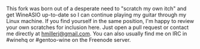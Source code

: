 This fork was born out of a desperate need to "scratch my own itch" and get WineASIO up-to-date so I can continue playing my guitar through my Linux machine. If you find yourself in the same position, I'm happy to review your own scratches for inclusion here. Just open a pull request or contact me directly at hmillerj@gmail.com. You can also usually find me on IRC in #winehq or #gentoo-wine on the Freenode server.
